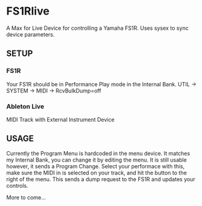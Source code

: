 # FS1Rlive
A Max for Live Device for controlling a Yamaha FS1R.  Uses sysex to sync device parameters.

## SETUP
### FS1R
Your FS1R should be in Performance Play mode in the Internal Bank.  UTIL -> SYSTEM -> MIDI -> RcvBulkDump=off
### Ableton Live
MIDI Track with External Instrument Device

## USAGE
Currently the Program Menu is hardcoded in the menu device.  It matches my Internal Bank, you can change it by editing the menu. It is still usable however, it sends a Program Change.  Select your performace with this, make sure the MIDI in is selected on your track, and hit the button to the right of the menu.  This sends a dump request to the FS1R and updates your controls.

More to come...


